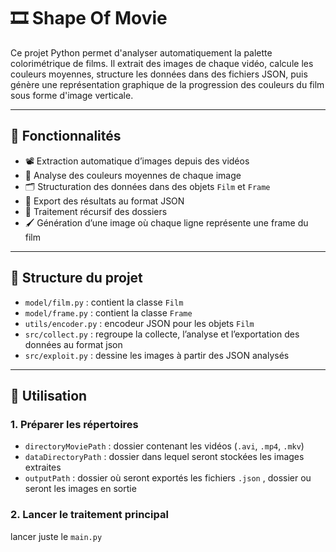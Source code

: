 # 🎞️ Shape Of Movie

Ce projet Python permet d'analyser automatiquement la palette colorimétrique de films. Il extrait des images de chaque vidéo, calcule les couleurs moyennes, structure les données dans des fichiers JSON, puis génère une représentation graphique de la progression des couleurs du film sous forme d'image verticale.

---

## 📌 Fonctionnalités

- 📽️ Extraction automatique d’images depuis des vidéos
- 🎨 Analyse des couleurs moyennes de chaque image
- 🗂️ Structuration des données dans des objets `Film` et `Frame`
- 💾 Export des résultats au format JSON
- 🔁 Traitement récursif des dossiers
- 🖌️ Génération d’une image où chaque ligne représente une frame du film

---

## 🧩 Structure du projet

- `model/film.py` : contient la classe `Film`
- `model/frame.py` : contient la classe `Frame`
- `utils/encoder.py` : encodeur JSON pour les objets `Film`
- `src/collect.py` : regroupe la collecte, l’analyse et l’exportation des données au format json
- `src/exploit.py` : dessine les images à partir des JSON analysés

---

## 🚀 Utilisation

### 1. Préparer les répertoires

- `directoryMoviePath` : dossier contenant les vidéos (`.avi`, `.mp4`, `.mkv`)
- `dataDirectoryPath` : dossier dans lequel seront stockées les images extraites
- `outputPath` : dossier où seront exportés les fichiers `.json` , dossier ou seront les images en sortie

### 2. Lancer le traitement principal

lancer juste le `main.py`
